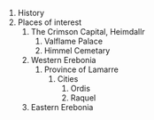 1. History
2. Places of interest
	1. The Crimson Capital, Heimdallr
		1. Valflame Palace
		2. Himmel Cemetary
	3. Western Erebonia
		1. Province of Lamarre
			1. Cities
				1. Ordis
				2. Raquel
	5. Eastern Erebonia